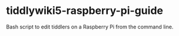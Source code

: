 # tiddlywiki5-raspberry-pi-guide
Bash script to edit tiddlers on a Raspberry Pi from the command line.
